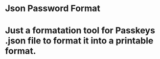 # Json Password Format

# Just a formatation tool for Passkeys .json file to format it into a printable format.
